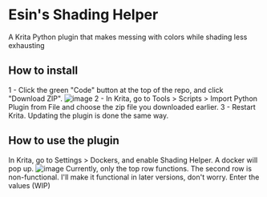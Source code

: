 # Esin's Shading Helper
A Krita Python plugin that makes messing with colors while shading less exhausting
## How to install
1 - Click the green "Code" button at the top of the repo, and click "Download ZIP".
![image](https://github.com/AFellowEsin/EsinsShadingHelper/assets/85190747/ab7a4d9b-e0ff-475c-8637-180f534f4a61)
2 - In Krita, go to Tools > Scripts > Import Python Plugin from File and choose the zip file you downloaded earlier.
3 - Restart Krita.
Updating the plugin is done the same way.
## How to use the plugin
In Krita, go to Settings > Dockers, and enable Shading Helper. A docker will pop up.
![image](https://github.com/AFellowEsin/EsinsShadingHelper/assets/85190747/f538a0d2-d7cb-4ed8-9c91-1eb77763a1bf)
Currently, only the top row functions. The second row is non-functional. I'll make it functional in later versions, don't worry.
Enter the values (WIP)

